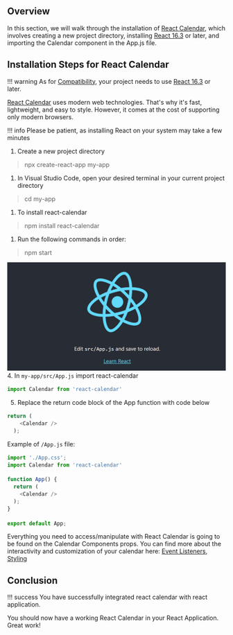 <link rel="stylesheet" href="../../stylesheets/extra.css" />

## Overview
In this section, we will walk through the installation of [React Calendar](https://www.npmjs.com/package/react-calendar), which involves creating a new project directory, installing [React 16.3](https://react.dev/) or later, and importing the Calendar component in the App.js file. 

## Installation Steps for React Calendar

!!! warning
    As for [Compatibility](https://github.com/wojtekmaj/react-calendar#compatibility), your project needs to use [React 16.3](https://react.dev/) or later.

[React Calendar](https://www.npmjs.com/package/react-calendar) uses modern web technologies. That's why it's fast, lightweight, and easy to style. However, it comes at the cost of supporting only modern browsers.
 
!!! info
    Please be patient, as installing React on your system may take a few minutes
 
1. Create a new project directory
  > npx create-react-app my-app
1. In Visual Studio Code, open your desired terminal in your current project directory
  > cd my-app
1. To install react-calendar
  > npm install react-calendar
1. Run the following commands in order:
  > npm start

![image of react app](../images/reactexample.png "Upon installing react")
4. In `my-app/src/App.js` import react-calendar
```js
import Calendar from 'react-calendar'
```
5. Replace the return code block of the App function with code below 
```js
return (
    <Calendar />
  );
```

Example of `/App.js` file:
```js
import './App.css';
import Calendar from 'react-calendar'

function App() {
  return (
    <Calendar />
  );
}

export default App;
```

Everything you need to access/manipulate with React Calendar is going to be found on the Calendar Components props. You can find more about the interactivity and customization of your calendar here: <a href='../eventlistener/'>Event Listeners</a>, <a href='../styling/'>Styling</a>



## Conclusion

<!-- !!! warning
    Specifies content that must be read before proceeding.

!!! Info
    Indicates additional information or tips. -->

!!! success
    You have successfully integrated react calendar with react application.

  You should now have a working React Calendar in your React Application. Great work!